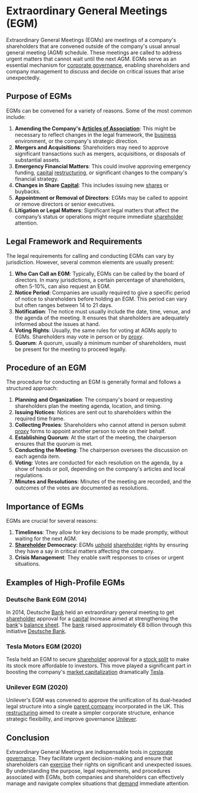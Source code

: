 # Extraordinary General Meetings (EGM)

Extraordinary General Meetings (EGMs) are meetings of a company's shareholders that are convened outside of the company's usual annual general meeting (AGM) schedule. These meetings are called to address urgent matters that cannot wait until the next AGM. EGMs serve as an essential mechanism for [corporate governance](../c/corporate_governance.md), enabling shareholders and company management to discuss and decide on critical issues that arise unexpectedly. 

## Purpose of EGMs

EGMs can be convened for a variety of reasons. Some of the most common include:

1. **Amending the Company's [Articles of Association](../a/articles_of_association.md)**: This might be necessary to reflect changes in the legal framework, the [business](../b/business.md) environment, or the company's strategic direction.
2. **Mergers and Acquisitions**: Shareholders may need to approve significant transactions such as mergers, acquisitions, or disposals of substantial assets.
3. **Emergency Financial Matters**: This could involve approving emergency funding, [capital](../c/capital.md) [restructuring](../r/restructuring.md), or significant changes to the company's financial strategy.
4. **Changes in Share [Capital](../c/capital.md)**: This includes issuing new [shares](../s/shares.md) or buybacks.
5. **Appointment or Removal of Directors**: EGMs may be called to appoint or remove directors or senior executives.
6. **Litigation or Legal Matters**: Significant legal matters that affect the company’s status or operations might require immediate [shareholder](../s/shareholder.md) attention.

## Legal Framework and Requirements

The legal requirements for calling and conducting EGMs can vary by jurisdiction. However, several common elements are usually present:

1. **Who Can Call an EGM**: Typically, EGMs can be called by the board of directors. In many jurisdictions, a certain percentage of shareholders, often 5-10%, can also request an EGM.
2. **Notice Period**: Companies are usually required to give a specific period of notice to shareholders before holding an EGM. This period can vary but often ranges between 14 to 21 days.
3. **Notification**: The notice must usually include the date, time, venue, and the agenda of the meeting. It ensures that shareholders are adequately informed about the issues at hand.
4. **Voting Rights**: Usually, the same rules for voting at AGMs apply to EGMs. Shareholders may vote in person or by [proxy](../p/proxy.md).
5. **Quorum**: A quorum, usually a minimum number of shareholders, must be present for the meeting to proceed legally.

## Procedure of an EGM

The procedure for conducting an EGM is generally formal and follows a structured approach:

1. **Planning and Organization**: The company's board or requesting shareholders plan the meeting agenda, location, and timing.
2. **Issuing Notices**: Notices are sent out to shareholders within the required time frame.
3. **Collecting Proxies**: Shareholders who cannot attend in person submit [proxy](../p/proxy.md) forms to appoint another person to vote on their behalf.
4. **Establishing Quorum**: At the start of the meeting, the chairperson ensures that the quorum is met.
5. **Conducting the Meeting**: The chairperson oversees the discussion on each agenda item.
6. **Voting**: Votes are conducted for each resolution on the agenda, by a show of hands or poll, depending on the company's articles and local regulations.
7. **Minutes and Resolutions**: Minutes of the meeting are recorded, and the outcomes of the votes are documented as resolutions.

## Importance of EGMs

EGMs are crucial for several reasons:

1. **Timeliness**: They allow for key decisions to be made promptly, without waiting for the next AGM.
2. **[Shareholder](../s/shareholder.md) Democracy**: EGMs [uphold](../u/uphold.md) [shareholder](../s/shareholder.md) rights by ensuring they have a say in critical matters affecting the company.
3. **Crisis Management**: They enable swift responses to crises or urgent situations.

## Examples of High-Profile EGMs

### Deutsche Bank EGM (2014)

In 2014, Deutsche [Bank](../b/bank.md) held an extraordinary general meeting to get [shareholder](../s/shareholder.md) approval for a [capital](../c/capital.md) increase aimed at strengthening the [bank](../b/bank.md)'s [balance sheet](../b/balance_sheet.md). The [bank](../b/bank.md) raised approximately €8 billion through this initiative [Deutsche Bank](https://www.db.com/company/en/extraordinary-general-meeting.htm).

### Tesla Motors EGM (2020)

Tesla held an EGM to secure [shareholder](../s/shareholder.md) approval for a [stock split](../s/stock_split.md) to make its stock more affordable to investors. This move played a significant part in boosting the company's [market capitalization](../m/market_capitalization.md) dramatically [Tesla](https://ir.tesla.com/event/extraordinary-general-meeting-2020).

### Unilever EGM (2020)

Unilever's EGM was convened to approve the unification of its dual-headed legal structure into a single [parent company](../p/parent_company.md) incorporated in the UK. This [restructuring](../r/restructuring.md) aimed to create a simpler corporate structure, enhance strategic flexibility, and improve governance [Unilever](https://www.unilever.com/news/news-search/2020/unilever-to-hold-extraordinary-general-meeting.html).

## Conclusion

Extraordinary General Meetings are indispensable tools in [corporate governance](../c/corporate_governance.md). They facilitate urgent decision-making and ensure that shareholders can [exercise](../e/exercise.md) their rights on significant and unexpected issues. By understanding the purpose, legal requirements, and procedures associated with EGMs, both companies and shareholders can effectively manage and navigate complex situations that [demand](../d/demand.md) immediate attention.